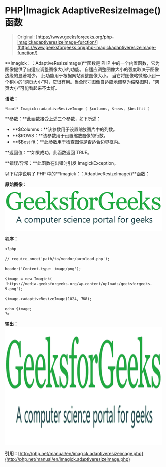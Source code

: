 # PHP|Imagick AdaptiveResizeImage()函数

> Original: [https://www.geeksforgeeks.org/php-imagickadaptiveresizeimage-function/](https://www.geeksforgeeks.org/php-imagickadaptiveresizeimage-function/)

**Imagick：：AdaptiveResizeImage()**函数是 PHP 中的一个内置函数，它为图像提供了自适应调整图像大小的功能。 自适应调整图像大小的强度取决于图像边缘的显著减少。 此功能用于根据网站调整图像大小。 当它将图像略微缩小到一个稍小的“网页大小”时，它很有用。当全尺寸图像自适应地调整为缩略图时，“网页大小”可能看起来不太好。

**语法：**

```
*bool* Imagick::adaptiveResizeImage ( $columns, $rows, $bestfit )
```

**参数：**此函数接受上述三个参数，如下所述：

*   **$Columns：**该参数用于设置缩放图片中的列数。
*   **$ROWS：**该参数用于设置缩放图像的行数。
*   **$Best fit：**此参数用于检查图像是否适合边界框内。

**返回值：**如果成功，此函数返回 TRUE。

**错误/异常：**此函数在出错时引发 ImagickException。

以下程序说明了 PHP 中的**Imagick：：AdaptiveResizeImage()**函数：

**原始图像：**
![original image](img/c6e0a168008bc4a43314f9fb895e5c7c.png)

**程序：**

```
<?php

// require_once('path/to/vendor/autoload.php');

header('Content-type: image/png');

$image = new Imagick(
'https://media.geeksforgeeks.org/wp-content/uploads/geeksforgeeks-9.png');

$image->adaptiveResizeImage(1024, 768);

echo $image;
?>
```

**输出：**
![adaptive resize image](img/8e7b4b5c03f21789525627b21096b058.png)

**引用：**[http://php.net/manual/en/imagick.adaptiveresizeimage.php](http://php.net/manual/en/imagick.adaptiveresizeimage.php)